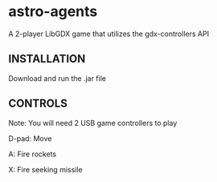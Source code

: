 # astro-agents
A 2-player LibGDX game that utilizes the gdx-controllers API

## INSTALLATION

Download and run the .jar file

## CONTROLS

Note: You will need 2 USB game controllers to play

D-pad: Move

A: Fire rockets

X: Fire seeking missile
